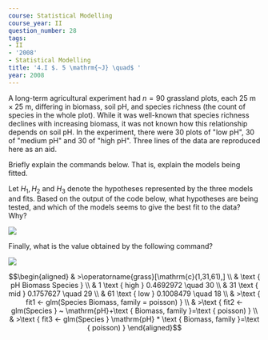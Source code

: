 ```yaml
---
course: Statistical Modelling
course_year: II
question_number: 28
tags:
- II
- '2008'
- Statistical Modelling
title: '4.I $. 5 \mathrm{~J} \quad$ '
year: 2008
---
```



A long-term agricultural experiment had $n=90$ grassland plots, each $25 \mathrm{~m} \times 25 \mathrm{~m}$, differing in biomass, soil pH, and species richness (the count of species in the whole plot). While it was well-known that species richness declines with increasing biomass, it was not known how this relationship depends on soil pH. In the experiment, there were 30 plots of "low pH", 30 of "medium pH" and 30 of "high pH". Three lines of the data are reproduced here as an aid.

Briefly explain the commands below. That is, explain the models being fitted.

Let $H_{1}, H_{2}$ and $H_{3}$ denote the hypotheses represented by the three models and fits. Based on the output of the code below, what hypotheses are being tested, and which of the models seems to give the best fit to the data? Why?

![](https://cdn.mathpix.com/cropped/2022_04_28_f42726bf90cfbe3fb2f8g-14.jpg?height=364&width=561&top_left_y=877&top_left_x=220)

Finally, what is the value obtained by the following command?

![](https://cdn.mathpix.com/cropped/2022_04_28_f42726bf90cfbe3fb2f8g-14.jpg?height=128&width=824&top_left_y=1286&top_left_x=222)

$$\begin{aligned}
& >\operatorname{grass}[\mathrm{c}(1,31,61),] \\
& \text { pH Biomass Species } \\
& 1 \text { high } 0.4692972 \quad 30 \\
& 31 \text { mid } 0.1757627 \quad 29 \\
& 61 \text { low } 0.1008479 \quad 18 \\
& >\text { fit1 <- glm(Species Biomass, family = poisson) } \\
& >\text { fit2 <- glm(Species } ~ \mathrm{pH}+\text { Biomass, family }=\text { poisson) } \\
& >\text { fit3 <- glm(Species } \mathrm{pH} * \text { Biomass, family }=\text { poisson) } 
\end{aligned}$$